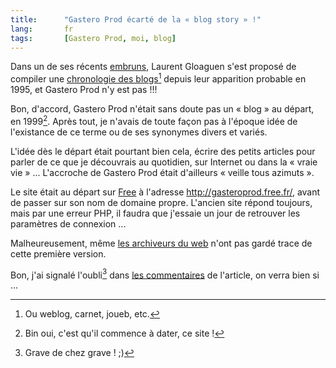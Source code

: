 ```yaml
---
title:      "Gastero Prod écarté de la « blog story » !"
lang:       fr
tags:       [Gastero Prod, moi, blog]
---
```


Dans un de ses récents [embruns](http://embruns.net/), Laurent Gloaguen s'est proposé de compiler une [chronologie des blogs](http://embruns.net/blogosphere/001306.html)[^c1] depuis leur apparition probable en 1995, et Gastero Prod n'y est pas !!!


[^c1]: Ou weblog, carnet, joueb, etc.

Bon, d'accord, Gastero Prod n'était sans doute pas un « blog » au départ, en 1999[^t1]. Après tout, je n'avais de toute façon pas à l'époque idée de l'existance de ce terme ou de ses synonymes divers et variés.

L'idée dès le départ était pourtant bien cela, écrire des petits articles pour parler de ce que je découvrais au quotidien, sur Internet ou dans la « vraie vie » ... L'accroche de Gastero Prod était d'ailleurs « veille tous azimuts ».

Le site était au départ sur [Free](http://www.free.fr/) à l'adresse <http://gasteroprod.free.fr/>, avant de passer sur son nom de domaine propre. L'ancien site répond toujours, mais par une erreur PHP, il faudra que j'essaie un jour de retrouver les paramètres de connexion ...

Malheureusement, même [les archiveurs du web](http://archive.org/) n'ont pas gardé trace de cette première version.

Bon, j'ai signalé l'oubli[^t2] dans [les commentaires](http://embruns.net/carnet/blogosphere/petite-histoire-blogosphere.html#c925) de l'article, on verra bien si ...


[^t1]: Bin oui, c'est qu'il commence à dater, ce site !

[^t2]: Grave de chez grave ! ;)
